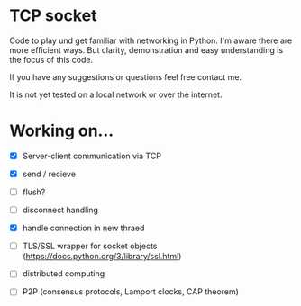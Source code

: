 # TCP socket 

Code to play und get familiar with networking in Python.
I'm aware there are more efficient ways. But clarity, demonstration and easy understanding is the focus of this code.

If you have any suggestions or questions feel free contact me.

It is not yet tested on a local network or over the internet.


# Working on...

- [x] Server-client communication via TCP 
- [x] send / recieve
- [ ] flush?
- [ ] disconnect handling
- [x] handle connection in new thraed

- [ ] TLS/SSL wrapper for socket objects (https://docs.python.org/3/library/ssl.html)

- [ ] distributed computing
- [ ] P2P (consensus protocols, Lamport clocks, CAP theorem)
